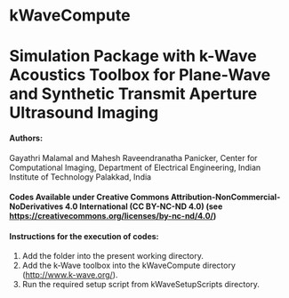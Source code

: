 # kWaveCompute
# Simulation Package with k-Wave Acoustics Toolbox for Plane-Wave and Synthetic Transmit Aperture Ultrasound Imaging

#### **Authors**: 
Gayathri Malamal and Mahesh Raveendranatha Panicker, Center for Computational Imaging, Department of Electrical Engineering, Indian Institute of Technology Palakkad, India

#### **Codes Available under Creative Commons Attribution-NonCommercial-NoDerivatives 4.0 International (CC BY-NC-ND 4.0) (see https://creativecommons.org/licenses/by-nc-nd/4.0/)**

#### **Instructions for the execution of codes:**
1. Add the folder into the present working directory.
2. Add the k-Wave toolbox into the kWaveCompute directory (http://www.k-wave.org/).
3. Run the required setup script from kWaveSetupScripts directory.
